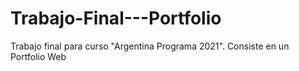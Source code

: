 # Trabajo-Final---Portfolio
Trabajo final para curso "Argentina Programa 2021".
Consiste en un Portfolio Web
